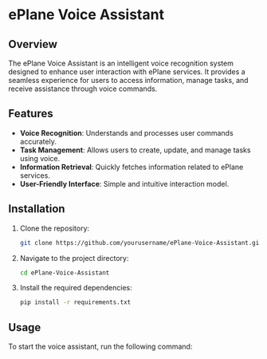 # ePlane Voice Assistant

## Overview
The ePlane Voice Assistant is an intelligent voice recognition system designed to enhance user interaction with ePlane services. It provides a seamless experience for users to access information, manage tasks, and receive assistance through voice commands.

## Features
- **Voice Recognition**: Understands and processes user commands accurately.
- **Task Management**: Allows users to create, update, and manage tasks using voice.
- **Information Retrieval**: Quickly fetches information related to ePlane services.
- **User-Friendly Interface**: Simple and intuitive interaction model.

## Installation
1. Clone the repository:
   ```bash
   git clone https://github.com/yourusername/ePlane-Voice-Assistant.git
   ```
2. Navigate to the project directory:
   ```bash
   cd ePlane-Voice-Assistant
   ```
3. Install the required dependencies:
   ```bash
   pip install -r requirements.txt
   ```

## Usage
To start the voice assistant, run the following command:

